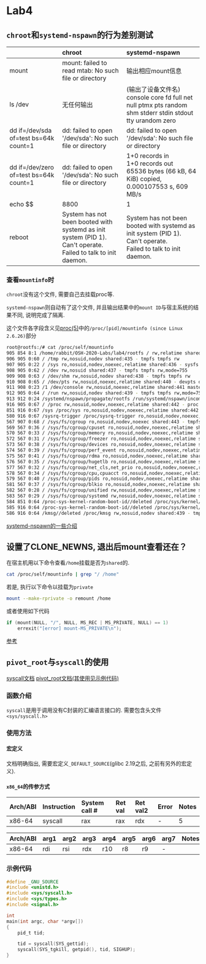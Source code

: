 # Lab4

## `chroot`和`systemd-nspawn`的行为差别测试

||chroot|systemd-nspawn|
|:-|:-|:-|
|mount|mount: failed to read mtab: No such file or directory|输出相应mount信息|
|ls /dev|无任何输出|(输出了设备文件名)<br>console  core  fd  full  net  null  ptmx  pts  random  shm  stderr  stdin  stdout  tty  urandom  zero|
|dd if=/dev/sda of=test bs=64k count=1|dd: failed to open '/dev/sda': No such file or directory|dd: failed to open '/dev/sda': No such file or directory|
|dd if=/dev/zero of=test bs=64k count=1|dd: failed to open '/dev/sda': No such file or directory|1+0 records in<br>1+0 records out<br>65536 bytes (66 kB, 64 KiB) copied, 0.000107553 s, 609 MB/s|
|echo $$|8800|1|
|reboot|System has not been booted with systemd as init system (PID 1). Can't operate. <br>Failed to talk to init daemon.|System has not been booted with systemd as init system (PID 1). Can't operate.<br>Failed to talk to init daemon.|

### 查看`mountinfo`时

`chroot`没有这个文件, 需要自己去挂载proc等.

`systemd-nspawn`则自动有了这个文件, 并且输出结果中的`mount ID`与宿主系统的结果不同, 说明完成了隔离.

这个文件各字段含义见[proc(5)](http://man7.org/linux/man-pages/man5/proc.5.html)中的`/proc/[pid]/mountinfo (since Linux 2.6.26)`部分

```bash
root@rootfs:/# cat /proc/self/mountinfo
905 854 8:1 /home/rabbit/OSH-2020-Labs/lab4/rootfs / rw,relatime shared:434 master:1 - ext4 /dev/sda1 rw,errors=remount-ro
906 905 0:60 / /tmp rw,nosuid,nodev shared:435 - tmpfs tmpfs rw
907 905 0:22 / /sys ro,nosuid,nodev,noexec,relatime shared:436 - sysfs sysfs rw
908 905 0:62 / /dev rw,nosuid shared:437 - tmpfs tmpfs rw,mode=755
909 908 0:63 / /dev/shm rw,nosuid,nodev shared:438 - tmpfs tmpfs rw
910 908 0:65 / /dev/pts rw,nosuid,noexec,relatime shared:440 - devpts devpts rw,gid=5,mode=620,ptmxmode=666
911 908 0:23 /1 /dev/console rw,nosuid,noexec,relatime shared:441 master:3 - devpts devpts rw,gid=5,mode=620,ptmxmode=000
912 905 0:64 / /run rw,nosuid,nodev shared:439 - tmpfs tmpfs rw,mode=755
913 912 0:24 /systemd/nspawn/propagate/rootfs /run/systemd/nspawn/incoming ro,relatime master:5 - tmpfs tmpfs rw,size=802664k,mode=755
916 905 0:67 / /proc rw,nosuid,nodev,noexec,relatime shared:442 - proc proc rw
851 916 0:67 /sys /proc/sys ro,nosuid,nodev,noexec,relatime shared:442 - proc proc rw
580 916 0:67 /sysrq-trigger /proc/sysrq-trigger ro,nosuid,nodev,noexec,relatime shared:442 - proc proc rw
567 907 0:68 / /sys/fs/cgroup ro,nosuid,nodev,noexec shared:443 - tmpfs tmpfs ro,mode=755
569 567 0:36 / /sys/fs/cgroup/cpuset ro,nosuid,nodev,noexec,relatime shared:444 - cgroup cgroup rw,cpuset
570 567 0:33 / /sys/fs/cgroup/memory ro,nosuid,nodev,noexec,relatime shared:445 - cgroup cgroup rw,memory
572 567 0:31 / /sys/fs/cgroup/freezer ro,nosuid,nodev,noexec,relatime shared:446 - cgroup cgroup rw,freezer
573 567 0:38 / /sys/fs/cgroup/devices ro,nosuid,nodev,noexec,relatime shared:447 - cgroup cgroup rw,devices
574 567 0:39 / /sys/fs/cgroup/perf_event ro,nosuid,nodev,noexec,relatime shared:448 - cgroup cgroup rw,perf_event
575 567 0:41 / /sys/fs/cgroup/rdma ro,nosuid,nodev,noexec,relatime shared:449 - cgroup cgroup rw,rdma
576 567 0:35 / /sys/fs/cgroup/hugetlb ro,nosuid,nodev,noexec,relatime shared:450 - cgroup cgroup rw,hugetlb
577 567 0:32 / /sys/fs/cgroup/net_cls,net_prio ro,nosuid,nodev,noexec,relatime shared:451 - cgroup cgroup rw,net_cls,net_prio
578 567 0:34 / /sys/fs/cgroup/cpu,cpuacct ro,nosuid,nodev,noexec,relatime shared:452 - cgroup cgroup rw,cpu,cpuacct
579 567 0:40 / /sys/fs/cgroup/pids ro,nosuid,nodev,noexec,relatime shared:453 - cgroup cgroup rw,pids
581 567 0:37 / /sys/fs/cgroup/blkio ro,nosuid,nodev,noexec,relatime shared:454 - cgroup cgroup rw,blkio
582 567 0:28 / /sys/fs/cgroup/unified rw,nosuid,nodev,noexec,relatime shared:455 - cgroup2 cgroup rw,nsdelegate
583 567 0:29 / /sys/fs/cgroup/systemd rw,nosuid,nodev,noexec,relatime shared:456 - cgroup cgroup rw,xattr,name=systemd
584 851 0:64 /proc-sys-kernel-random-boot-id//deleted /proc/sys/kernel/random/boot_id ro,nosuid,nodev shared:439 - tmpfs tmpfs rw,mode=755
585 916 0:64 /proc-sys-kernel-random-boot-id//deleted /proc/sys/kernel/random/boot_id rw,nosuid,nodev shared:439 - tmpfs tmpfs rw,mode=755
586 916 0:64 /kmsg//deleted /proc/kmsg rw,nosuid,nodev shared:439 - tmpfs tmpfs rw,mode=755
```

[systemd-nspawn的一些介绍](https://linux.cn/article-4678-1.html)

## 设置了CLONE_NEWNS, 退出后mount查看还在？

在宿主机用以下命令查看`/home`挂载是否为`shared`的.
```bash
cat /proc/self/mountinfo | grep "/ /home"
```

若是, 执行以下命令以挂载为`private`
```bash
mount --make-rprivate -o remount /home
```

或者使用如下代码
```c
if (mount(NULL, "/", NULL, MS_REC | MS_PRIVATE, NULL) == 1)
    errexit("[error] mount-MS_PRIVATE\n");
```

[参考](https://bugzilla.redhat.com/show_bug.cgi?id=830427)

## `pivot_root`与`syscall`的使用

[syscall文档](http://man7.org/linux/man-pages/man2/syscall.2.html)
[pivot_root文档(其使用见示例代码)](http://man7.org/linux/man-pages/man2/pivot_root.2.html)

### 函数介绍

`syscall`是用于调用没有C封装的汇编语言接口的. 需要包含头文件`<sys/syscall.h>`

### 使用方法

#### 宏定义

文档明确指出, 需要宏定义`_DEFAULT_SOURCE`(glibc 2.19之后, 之前有另外的宏定义).

#### `x86_64`的传参方式

|Arch/ABI|Instruction|System call #|Ret val|Ret val2|Error|Notes|
|:-|:-|:-|:-|:-|:-|:-|
|x86-64|syscall|rax|rax|rdx|-|5

|Arch/ABI|arg1|arg2|arg3|arg4|arg5|arg6|arg7|Notes|
|:-|:-|:-|:-|:-|:-|:-|:-|:-|
|x86-64|rdi|rsi|rdx|r10|r8|r9|-|

### 示例代码

```c
#define _GNU_SOURCE
#include <unistd.h>
#include <sys/syscall.h>
#include <sys/types.h>
#include <signal.h>

int
main(int argc, char *argv[])
{
    pid_t tid;

    tid = syscall(SYS_gettid);
    syscall(SYS_tgkill, getpid(), tid, SIGHUP);
}
```